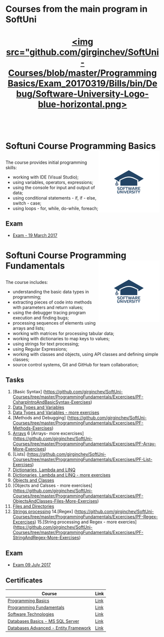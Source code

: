 # <p align="left"> Courses from the main program in SoftUni <p>

# <p align="center"><a href="https://softuni.bg/trainings/courses" rel="Courses"><img src="github.com/girginchev/SoftUni-Courses/blob/master/ProgrammingBasics/Exam_20170319/Bills/bin/Debug/Software-University-Logo-blue-horizontal.png> <a/><p>


<br/>
<br/>


# <p align="left">Softuni Course Programming Basics<a href="https://softuni.bg/"><img src="https://github.com/girginchev/SoftUni-Courses/blob/master/ProgrammingBasics/Exam_20170319/Bills/bin/Debug/softUniLogo.png" alt="Softuni logo" width="200" align="right"></a><p>

The course provides initial programming skills:
- working with IDE (Visual Studio);
- using variables, operators, expressions;
- using the console for input and output of data;
- using conditional statements - if, if - else, switch - case;
- using loops - for, while, do-while, foreach;

## Exam

* [Exam - 19 March 2017](https://github.com/girginchev/SoftUni-Courses/tree/master/ProgrammingBasics/Exam_20170319)


# <p align="left">Softuni Course Programming Fundamentals<a href="https://softuni.bg/"><img src="https://github.com/girginchev/SoftUni-Courses/blob/master/ProgrammingBasics/Exam_20170319/Bills/bin/Debug/softUniLogo.png" alt="Softuni logo" width="200" align="right"></a><p>

The course includes:
- understanding the basic data types in programming;
- extracting pieces of code into methods with parameters and return values;
- using the debugger tracing program execution and finding bugs;
- processing sequences of elements using arrays and lists;
- working with matrices for processing tabular data;
- working with dictionaries to map keys to values;
- using strings for text processing;
- using Regular Expressions;
- working with classes and objects, using API classes and defining simple classes;
- source control systems, Git and GitHub for team collaboration;

## Tasks

1. [Basic Syntax] (https://github.com/girginchev/SoftUni-Courses/tree/master/ProgrammingFundamentals/Excercises/PF-CsharpIntroAndBasicSyntax-Exercises)
2. [Data Types and Variables](https://github.com/girginchev/SoftUni-Courses/tree/master/ProgrammingFundamentals/Excercises/PF-DataTypesAndVariables-Exercises)
3. [Data Types and Variables - more exercises](https://github.com/girginchev/SoftUni-Courses/tree/master/ProgrammingFundamentals/Excercises/PF-DataTypesAndVariables-More-Exercieses)
4. [Methods and Debugging] (https://github.com/girginchev/SoftUni-Courses/tree/master/ProgrammingFundamentals/Excercises/PF-Methods-Exercises)
5. [Arrays](https://github.com/girginchev/SoftUni-Courses/tree/master/ProgrammingFundamentals/Excercises/PF-Array-Exercises)
6  [Arrays- more excercises] (https://github.com/girginchev/SoftUni-Courses/tree/master/ProgrammingFundamentals/Excercises/PF-Array-More-Exercises)
7. [Lists] (https://github.com/girginchev/SoftUni-Courses/tree/master/ProgrammingFundamentals/Excercises/PF-List-Exercises)
8. [Dictionaries, Lambda and LINQ](https://github.com/girginchev/SoftUni-Courses/tree/master/ProgrammingFundamentals/Excercises/PF-Dictionaries-Exercises)
9. [Dictionaries, Lambda and LINQ - more exercises](https://github.com/girginchev/SoftUni-Courses/tree/master/ProgrammingFundamentals/Excercises/PF-DictionariesAndLists-More-Exercises)
10. [Objects and Classes](https://github.com/girginchev/SoftUni-Courses/tree/master/ProgrammingFundamentals/Excercises/PF-ClassesAndObjects-Exercises)
11. [Objects and Calsses - more exercises] (https://github.com/girginchev/SoftUni-Courses/tree/master/ProgrammingFundamentals/Excercises/PF-ObjectsAndClasses-Files-More-Exercises)
12. [Files and Directories](https://github.com/girginchev/SoftUni-Courses/tree/master/ProgrammingFundamentals/Excercises/PF-FilesDirectoriesExceptions-Exercies)
13. [Strings processing](https://github.com/girginchev/SoftUni-Courses/tree/master/ProgrammingFundamentals/Excercises/PF-StringAndTextProcessing-Exercises)
14.[Regex] (https://github.com/girginchev/SoftUni-Courses/tree/master/ProgrammingFundamentals/Excercises/PF-Regex-Excercises)
15.[String processing and Regex - more exercies] (https://github.com/girginchev/SoftUni-Courses/tree/master/ProgrammingFundamentals/Excercises/PF-StringAndRegex-More-Exercises)


## Exam

* [Exam 09 July 2017](https://github.com/girginchev/SoftUni-Courses/tree/master/ProgrammingFundamentals/PF-Exam-20170709)


<h2> Certificates </h2>

|**Course**|**Link**|
|---|---|
|<a href="https://softuni.bg/trainings/1559/programming-basics-january-2017" > Programming Basics </a>   | <a href="https://softuni.bg/certificates/details/18076/2ce5b9bd"> Link</a> |
|<a href="https://softuni.bg/trainings/1619/programming-fundamentals-may-2017"> Programming Fundamentals </a>| <a href="https://softuni.bg/certificates/details/21196/263281b7"> Link</a> |
|<a href="https://softuni.bg/trainings/1390/software-technologies-june-2016"> Software Technologies  </a> | <a href="https://softuni.bg/certificates/details/22756/5bc18024"> Link</a> |
|<a href="https://softuni.bg/trainings/1747/databases-basics-mssql-server-september-2017/internal"> Databases Basics - MS SQL Server </a> | <a href="https://softuni.bg/certificates/details/23825/c650a056"> Link</a> |
|<a href="https://softuni.bg/trainings/1741/databases-advanced-entity-framework-october-2017"> Databases Advanced - Entity Framework </a> | <a href="https://softuni.bg/Certificates/Details/49659/5679be39"> Link</a> |
